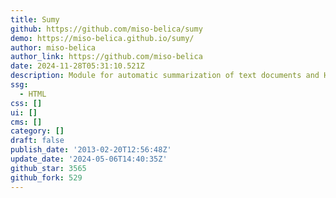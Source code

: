 ```yaml
---
title: Sumy
github: https://github.com/miso-belica/sumy
demo: https://miso-belica.github.io/sumy/
author: miso-belica
author_link: https://github.com/miso-belica
date: 2024-11-28T05:31:10.521Z
description: Module for automatic summarization of text documents and HTML pages.
ssg:
  - HTML
css: []
ui: []
cms: []
category: []
draft: false
publish_date: '2013-02-20T12:56:48Z'
update_date: '2024-05-06T14:40:35Z'
github_star: 3565
github_fork: 529
---
```

